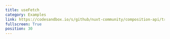 ```yaml
---
title: useFetch
category: Examples
link: https://codesandbox.io/s/github/nuxt-community/composition-api/tree/main/example?from-embed
fullscreen: True
position: 30
---
```


<code-sandbox :src="link"></code-sandbox>
